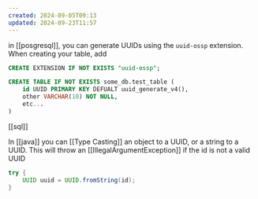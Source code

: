 ```yaml
---
created: 2024-09-05T09:13
updated: 2024-09-23T11:57
---
```

in [[posgresql]], you can generate UUIDs using the `uuid-ossp` extension. When creating your table, add 
```sql
CREATE EXTENSION IF NOT EXISTS "uuid-ossp";

CREATE TABLE IF NOT EXISTS some_db.test_table (
	id UUID PRIMARY KEY DEFUALT uuid_generate_v4(),
	other VARCHAR(10) NOT NULL,
	etc... 
)
```
[[sql]]

In [[java]] you can [[Type Casting]] an object to a UUID, or a string to a UUID. This will throw an [[IllegalArgumentException]] if the id is not a valid UUID
```java
try {
	UUID uuid = UUID.fromString(id);
}
```